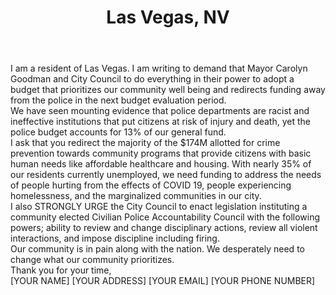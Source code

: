 ---
title: Las Vegas, NV
permalink: "/lasvegas"
name: Letter to Mayor and Council Members
state: NV
city: Las Vegas
layout: email
recipients:
- cgoodman@lasvegasnevada.gov
- officeofthemayor@lasvegasnevada.gov
- gameling@lasvegasnevada.gov
- ward1@lasvegasnevada.gov
- ward2@lasvegasnevada.gov
- ward3@lasvegasnevada.gov
- ward4newsletter@lasvegasnevada.gov
- ccrear@lasvegasnevada.gov
- mfiore@lasvegasnevada.gov
subject: Demand for Redistribution of Funds Allocated To LVMPD
body: |-
    I am a resident of Las Vegas. I am writing to demand that Mayor Carolyn Goodman and City Council to do everything in their power to adopt a budget that prioritizes our community well being and redirects funding away from the police in the next budget evaluation period.

    We have seen mounting evidence that police departments are racist and ineffective institutions that put citizens at risk of injury and death, yet the police budget accounts for 13% of our general fund.

    I ask that you redirect the majority of the $174M allotted for crime prevention towards community programs that provide citizens with basic human needs like affordable healthcare and housing. With nearly 35% of our residents currently unemployed, we need funding to address the needs of people hurting from the effects of COVID 19, people experiencing homelessness, and the marginalized communities in our city.

    I also STRONGLY URGE the City Council to enact legislation instituting a community elected Civilian Police Accountability Council with the following powers; ability to review and change disciplinary actions, review all violent interactions, and impose discipline including firing.

    Our community is in pain along with the nation. We desperately need to change what our community prioritizes.

    Thank you for your time,

    [YOUR NAME]
    [YOUR ADDRESS]
    [YOUR EMAIL]
    [YOUR PHONE NUMBER]
---